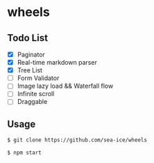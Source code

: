 # wheels

## Todo List

- [x] Paginator
- [x] Real-time markdown parser
- [x] Tree List
- [ ] Form Validator
- [ ] Image lazy load && Waterfall flow
- [ ] Infinite scroll
- [ ] Draggable

## Usage

```bash
$ git clone https://github.com/sea-ice/wheels

$ npm start
```
